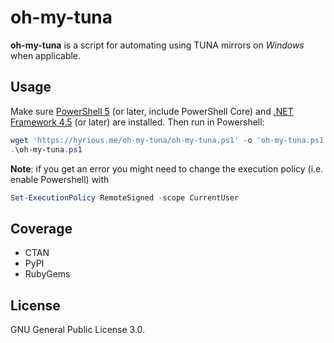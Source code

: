 # oh-my-tuna

**oh-my-tuna** is a script for automating using TUNA mirrors on _Windows_
when applicable.

## Usage

Make sure [PowerShell 5](https://aka.ms/wmf5download) (or later, include
PowerShell Core) and [.NET Framework 4.5](https://www.microsoft.com/net/download)
(or later) are installed. Then run in Powershell:

```powershell
wget 'https://hyrious.me/oh-my-tuna/oh-my-tuna.ps1' -o 'oh-my-tuna.ps1'
.\oh-my-tuna.ps1
```

**Note**: if you get an error you might need to change the execution policy (i.e. enable Powershell) with

```powershell
Set-ExecutionPolicy RemoteSigned -scope CurrentUser
```

## Coverage

- CTAN
- PyPI
- RubyGems

## License

GNU General Public License 3.0.
